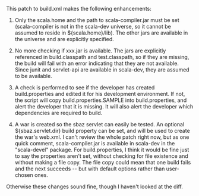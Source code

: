 This patch to build.xml makes the following enhancements:

1.  Only the scala.home and the path to scala-compiler.jar must be set (scala-compiler is not in the scala-dev universe, so it cannot be assumed to reside in ${scala.home}/lib).  The other jars are available in the universe and are explicitly specified.

2.  No more checking if xxx.jar is available.  The jars are explicitly referenced in build.classpath and test.classpath, so if they are missing, the build will fail with an error indicating that they are not available.  Since junit and servlet-api are available in scala-dev, they are assumed to be available.

3.  A check is performed to see if the developer has created build.properties and edited it for his development environment.  If not, the script will copy build.properties.SAMPLE into build.properties, and alert the developer that it is missing.  It will also alert the developer which dependencies are required to build.

4.  A war is created so the sbaz servlet can easily be tested.  An optional ${sbaz.servlet.dir} build property can be set, and will be used to create the war's web.xml.
I can't review the whole patch right now, but as one quick comment, scala-compiler.jar is available in scala-dev in the "scala-devel" package.  For build.properties, I think it would be fine just to say the properties aren't set, without checking for file existence and without making a file copy.  The file copy could mean that one build fails and the next succeeds -- but with default options rather than user-chosen ones.

Otherwise these changes sound fine, though I haven't looked at the diff.

